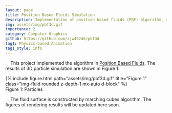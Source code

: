 ```yaml
---
layout: page
title: Position Based Fluids Simulation
description: Implementation of position based fluids (PBF) algorithm, rendered with marching cubes algorithm
img: assets/img/pbf3d.gif
importance: 2
category: Computer Graphics
github: https://github.com/zjw49246/pbf3d
tag1: Physics-based Animation
tag1_style: info
---
```


&nbsp;&nbsp;&nbsp;&nbsp;This project implemented the algorithm in <a href="https://mmacklin.com/pbf_sig_preprint.pdf">Position Based Fluids</a>. The results of 3D particle simulation are shown in Figure 1.

<div class="row">
    <div class="col-sm mt-3 mt-md-0">
        {% include figure.html path="assets/img/pbf3d.gif" title="Figure 1" class="img-fluid rounded z-depth-1 mx-auto d-block" %}
    </div>
</div>
<div class="caption">
    Figure 1: Particles
</div>

&nbsp;&nbsp;&nbsp;&nbsp;The fluid surface is constructed by marching cubes algorithm. The figures of rendering results will be updated here soon.